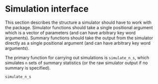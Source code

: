 # Simulation interface
This section describes the structure a simulator should have to work with the package. Simulator functions should take a single positional argument which is a vector of parameters (and can have arbitrary key word arguments). Summary functions should take the output from the simulator directly as a single positional argument (and can have arbitrary key word arguments).

The primary function for carrying out simulations is `simulate_n_s`, which simulates `n` sets of summary statistics (or the raw simulator output if no summary is specified).

```@docs
simulate_n_s
```
